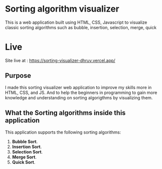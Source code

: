 # Sorting algorithm visualizer

This is a web application built using HTML, CSS, Javascript to visualize classic sorting algorithms such as bubble, insertion, selection, merge, quick 

# Live 
Site live at : https://sorting-visualizer-dhruv.vercel.app/

## Purpose

I made this sorting visualizer web application to improve my skills more in
HTML, CSS, and JS. And to help the beginners in programming to gain more knowledge and understanding on sorting algorigthms by visualizing them.

## What the Sorting algorithms inside this application

This application supports the following sorting algorithms:

1. **Bubble Sort**.
2. **Insertion Sort**.
3. **Selection Sort**.
4. **Merge Sort**.
5. **Quick Sort**.
